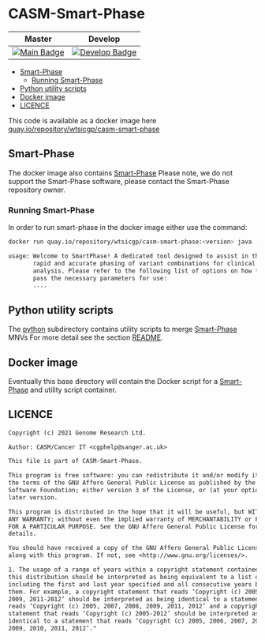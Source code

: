# CASM-Smart-Phase

| Master                                        | Develop                                         |
| --------------------------------------------- | ----------------------------------------------- |
| [![Main Badge][circle-master]][circle-master-base] | [![Develop Badge][circle-develop]][circle-develop-base] |

- [Smart-Phase](#smart-phase)
  - [Running Smart-Phase](#running-smart-phase)
- [Python utility scripts](#python-utility-scripts)
- [Docker image](#docker-image)
- [LICENCE](#licence)

This code is available as a docker image here [quay.io/repository/wtsicgp/casm-smart-phase](https://quay.io/repository/wtsicgp/casm-smart-phase)

## Smart-Phase

The docker image also contains [Smart-Phase]
Please note, we do not support the Smart-Phase software, please contact the Smart-Phase repository owner.

### Running Smart-Phase

In order to run smart-phase in the docker image either use the command:

```bash
docker run quay.io/repository/wtsicgp/casm-smart-phase:<version> java -jar /opt/wsi-t78/smartPhase.jar

usage: Welcome to SmartPhase! A dedicated tool designed to assist in the
       rapid and accurate phasing of variant combinations for clinical
       analysis. Please refer to the following list of options on how to
       pass the necessary parameters for use:
       ....
```

## Python utility scripts

The [python](/python) subdirectory contains utility scripts to merge [Smart-Phase] MNVs
For more detail see the section [README](/python/README.md).

## Docker image

Eventually this base directory will contain the Docker script for a [Smart-Phase] and
utility script container.

## LICENCE

```txt
Copyright (c) 2021 Genome Research Ltd.

Author: CASM/Cancer IT <cgphelp@sanger.ac.uk>

This file is part of CASM-Smart-Phase.

This program is free software: you can redistribute it and/or modify it under
the terms of the GNU Affero General Public License as published by the Free
Software Foundation; either version 3 of the License, or (at your option) any
later version.

This program is distributed in the hope that it will be useful, but WITHOUT
ANY WARRANTY; without even the implied warranty of MERCHANTABILITY or FITNESS
FOR A PARTICULAR PURPOSE. See the GNU Affero General Public License for more
details.

You should have received a copy of the GNU Affero General Public License
along with this program. If not, see <http://www.gnu.org/licenses/>.

1. The usage of a range of years within a copyright statement contained within
this distribution should be interpreted as being equivalent to a list of years
including the first and last year specified and all consecutive years between
them. For example, a copyright statement that reads ‘Copyright (c) 2005, 2007-
2009, 2011-2012’ should be interpreted as being identical to a statement that
reads ‘Copyright (c) 2005, 2007, 2008, 2009, 2011, 2012’ and a copyright
statement that reads ‘Copyright (c) 2005-2012’ should be interpreted as being
identical to a statement that reads ‘Copyright (c) 2005, 2006, 2007, 2008,
2009, 2010, 2011, 2012’."
```

<!-- Reference Links -->

[circle-develop]: https://circleci.com/gh/cancerit/CASM-Smart-Phase/tree/develop.svg?style=shield
[circle-develop-base]: https://circleci.com/gh/cancerit/CASM-Smart-Phase/tree/develop
[circle-master]: https://circleci.com/gh/cancerit/CASM-Smart-Phase/tree/main.svg?style=shield
[circle-master-base]: https://circleci.com/gh/cancerit/CASM-Smart-Phase/tree/main
[smart-phase]: https://github.com/paulhager/smart-phase
